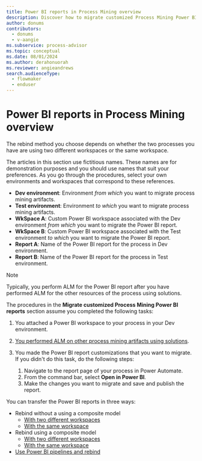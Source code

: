 ```yaml
---
title: Power BI reports in Process Mining overview
description: Discover how to migrate customized Process Mining Power BI reports.
author: donums
contributors:
  - donums
  - v-aangie  
ms.subservice: process-advisor
ms.topic: conceptual
ms.date: 08/01/2024
ms.author: derahonuorah
ms.reviewer: angieandrews
search.audienceType: 
  - flowmaker
  - enduser
---
```


# Power BI reports in Process Mining overview

The rebind method you choose depends on whether the two processes you have are using two different workspaces or the same workspace.

The articles in this section use fictitious names. These names are for demonstration purposes and you should use names that suit your preferences. As you go through the procedures, select your own environments and workspaces that correspond to these references.

- **Dev environment**: Environment *from which* you want to migrate process mining artifacts.
- **Test environment**: Environment *to which* you want to migrate process mining artifacts.
- **WkSpace A**: Custom Power BI workspace associated with the Dev environment *from which* you want to migrate the Power BI report.
- **WkSpace B**: Custom Power BI workspace associated with the Test environment *to which* you want to migrate the Power BI report.
- **Report A**: Name of the Power BI report for the process in Dev environment.
- **Report B**: Name of the Power BI report for the process in Test environment.

> [!NOTE]
> Typically, you perform ALM for the Power BI report after you have performed ALM for the other resources of the process using solutions.

The procedures in the **Migrate customized Process Mining Power BI reports** section assume you completed the following tasks:

1. You attached a Power BI workspace to your process in your Dev environment.

1. [You performed ALM on other process mining artifacts using solutions](process-mining-alm-entities-solutions.md).

1. You made the Power BI report customizations that you want to migrate. If you didn't do this task, do the following steps:</br>

    1. Navigate to the report page of your process in Power Automate.
    1. From the command bar, select **Open in Power BI**.
    1. Make the changes you want to migrate and save and publish the report.

You can transfer the Power BI reports in three ways:

- Rebind without a using a composite model
    - [With two different workspaces](process-mining-alm-rebind-without-comp-diff-wkspace.md)
    - [With the same workspace](process-mining-alm-rebind-without-comp-same-wkspace.md)
- Rebind using a composite model
    - [With two different workspaces](process-mining-alm-rebind-with-comp-diff-wkspace.md)
    - [With the same workspace](process-mining-alm-rebind-with-comp-same-wkspace.md)
- [Use Power BI pipelines and rebind](process-mining-alm-migrate-using-pbi-pipelines-and-rebinding.md)
